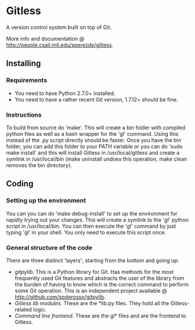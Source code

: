 Gitless
=======

A version control system built on top of Git.

More info and documentation @ <http://people.csail.mit.edu/sperezde/gitless>.


Installing
----------

### Requirements

* You need to have Python 2.7.0+ installed.
* You need to have a rather recent Git version, 1.7.12+ should be fine.

### Instructions

To build from source do 'make'. This will create a bin folder with compiled
python files as well as a bash wrapper for the 'gl' command. Using this instead
of the .py script directly should be faster. Once you have the bin folder, you
can add this folder to your PATH variable or you can do 'sudo make install' and
this will install Gitless in /usr/local/gitless and create a symlink in
/usr/local/bin (make uninstall undoes this operation, make clean removes the
bin directory).


Coding
------

### Setting up the environment

You can you can do 'make debug-install' to set up the environment for rapidly
trying out your changes. This will create a symlink to the 'gl' python script in
/usr/local/bin. You can then execute the 'gl' command by just typing 'gl' in
your shell. You only need to execute this script once.


### General structure of the code

There are three distinct 'layers'; starting
from the bottom and going up:

* *gitpylib*. This is a Python library for Git. Has methods for the most 
  frequently used Git features and abstracts the user of the library from the
  burden of having to know which is the correct command to perform some Git
  operation. This is an independent project available @
  <http://github.com/spderosso/gitpylib>.
* *Gitless lib modules*. These are the \*lib.py files. They hold all the
  Gitless-related logic.
* *Command line frontend*. These are the gl\* files and are the frontend to
  Gitless.

